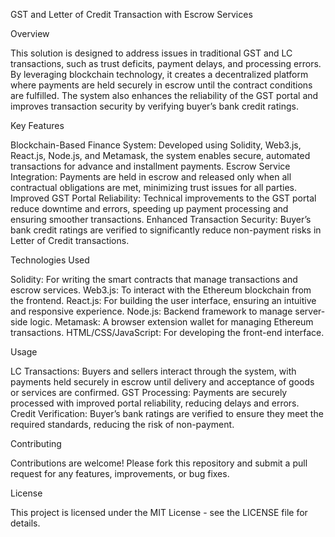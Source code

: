 GST and Letter of Credit Transaction with Escrow Services                                                                         


Overview

This solution is designed to address issues in traditional GST and LC transactions, such as trust deficits, payment delays, and processing errors. By leveraging blockchain technology, 
it creates a decentralized platform where payments are held securely in escrow until the contract conditions are fulfilled. The system also enhances the reliability of the GST portal and improves transaction security by verifying buyer’s bank credit ratings.


Key Features

Blockchain-Based Finance System: Developed using Solidity, Web3.js, React.js, Node.js, and Metamask, the system enables secure, automated transactions for advance and installment payments.
Escrow Service Integration: Payments are held in escrow and released only when all contractual obligations are met, minimizing trust issues for all parties.
Improved GST Portal Reliability: Technical improvements to the GST portal reduce downtime and errors, speeding up payment processing and ensuring smoother transactions.
Enhanced Transaction Security: Buyer’s bank credit ratings are verified to significantly reduce non-payment risks in Letter of Credit transactions.

Technologies Used

Solidity: For writing the smart contracts that manage transactions and escrow services.
Web3.js: To interact with the Ethereum blockchain from the frontend.
React.js: For building the user interface, ensuring an intuitive and responsive experience.
Node.js: Backend framework to manage server-side logic.
Metamask: A browser extension wallet for managing Ethereum transactions.
HTML/CSS/JavaScript: For developing the front-end interface.

Usage

LC Transactions: Buyers and sellers interact through the system, with payments held securely in escrow until delivery and acceptance of goods or services are confirmed.
GST Processing: Payments are securely processed with improved portal reliability, reducing delays and errors.
Credit Verification: Buyer’s bank ratings are verified to ensure they meet the required standards, reducing the risk of non-payment.

Contributing

Contributions are welcome! Please fork this repository and submit a pull request for any features, improvements, or bug fixes.

License

This project is licensed under the MIT License - see the LICENSE file for details.
